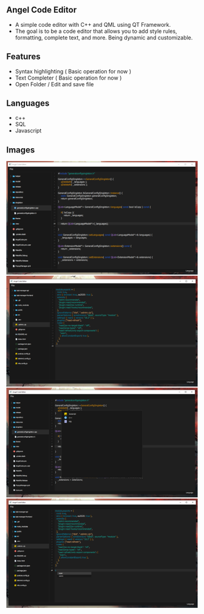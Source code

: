 ## Angel Code Editor

- A simple code editor with C++ and QML using QT Framework.
- The goal is to be a code editor that allows you to add style rules, formatting, complete text, and more. Being dynamic and customizable.

## Features
- Syntax highlighting ( Basic operation for now ) 
- Text Completer ( Basic operation for now )
- Open Folder / Edit and save file

## Languages
- c++
- SQL
- Javascript

## Images 

![c++](documentation/c++.png)
![javascript](documentation/javascript.png)
![language-selector](documentation/language-selector.png)
![text-completer](documentation/text-completer.png)
